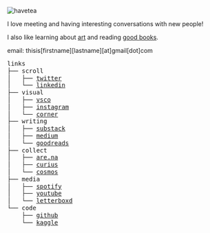 ![havetea](/images/havetea.jpeg)

I love meeting and having interesting conversations with new people!

I also like learning about [art](/tags/art) and reading [good books](https://www.goodreads.com/review/list/103179068-benedict-neo?shelf=to-read).

email: thisis[firstname][lastname][at]gmail[dot]com

<div style="white-space: pre; font-family: monospace; line-height: 1.2;">links
├── scroll
│   ├── <a href="https://twitter.com/benxneo">twitter</a>  
│   └── <a href="https://www.linkedin.com/in/benedictneo/">linkedin</a>  
├── visual
│   ├── <a href="https://vsco.co/benxneo/gallery">vsco</a>  
│   ├── <a href="https://www.instagram.com/benthesaint/">instagram</a>  
│   └── <a href="https://www.corner.inc/benedict">corner</a>  
├── writing
│   ├── <a href="https://substack.com/@bneo">substack</a>  
│   ├── <a href="https://benedictxneo.medium.com/">medium</a>  
│   └── <a href="https://goodreads.com/bneo">goodreads</a>  
├── collect
│   ├── <a href="https://www.are.na/benedict-neo">are.na</a>  
│   ├── <a href="https://curius.app/benedict-neo">curius</a>  
│   └── <a href="https://www.cosmos.so/benedictneo">cosmos</a>  
├── media
│   ├── <a href="https://open.spotify.com/user/31w6rspp4fe5ihwoimt4of5tcwiu">spotify</a>  
│   ├── <a href="http://www.youtube.com/@benxneo">youtube</a>  
│   └── <a href="https://letterboxd.com/benneo/">letterboxd</a>  
└── code
    ├── <a href="https://github.com/benthecoder">github</a>  
    └── <a href="https://www.kaggle.com/benthecoder/competitions">kaggle</a>  
</div>

